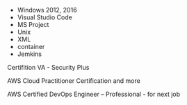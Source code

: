 - Windows 2012, 2016
- Visual Studio Code
- MS Project
- Unix
- XML
- container
- Jemkins

Certifition
VA - Security Plus

AWS Cloud Practitioner Certification  and more 

AWS Certified DevOps Engineer – Professional - for next job


